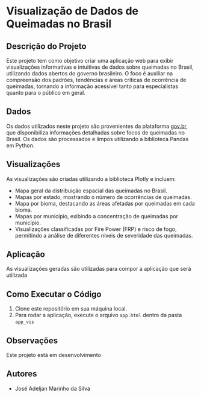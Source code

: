 # Visualização de Dados de Queimadas no Brasil

## Descrição do Projeto

Este projeto tem como objetivo criar uma aplicação web para exibir visualizações informativas e intuitivas de dados sobre queimadas no Brasil, utilizando dados abertos do governo brasileiro. O foco é auxiliar na compreensão dos padrões, tendências e áreas críticas de ocorrência de queimadas, tornando a informação acessível tanto para especialistas quanto para o público em geral.

## Dados

Os dados utilizados neste projeto são provenientes da plataforma [gov.br](https://terrabrasilis.dpi.inpe.br/queimadas/portal/dados-abertos/#da-focos), que disponibiliza informações detalhadas sobre focos de queimadas no Brasil. Os dados são processados e limpos utilizando a biblioteca Pandas em Python.

## Visualizações

As visualizações são criadas utilizando a biblioteca Plotly e incluem:

* Mapa geral da distribuição espacial das queimadas no Brasil.
* Mapas por estado, mostrando o número de ocorrências de queimadas.
* Mapa por bioma, destacando as áreas afetadas por queimadas em cada bioma.
* Mapas por município, exibindo a concentração de queimadas por município.
* Visualizações classificadas por Fire Power (FRP) e risco de fogo, permitindo a análise de diferentes níveis de severidade das queimadas.

## Aplicação

As visualizações geradas são utilizadas para compor a aplicação que será utilizada

## Como Executar o Código

1. Clone este repositório em sua máquina local.
2. Para rodar a aplicação, execute o arquivo `app.html` dentro da pasta `app_vis`

## Observações

Este projeto está em desenvolvimento

## Autores

* José Adeljan Marinho da Silva
